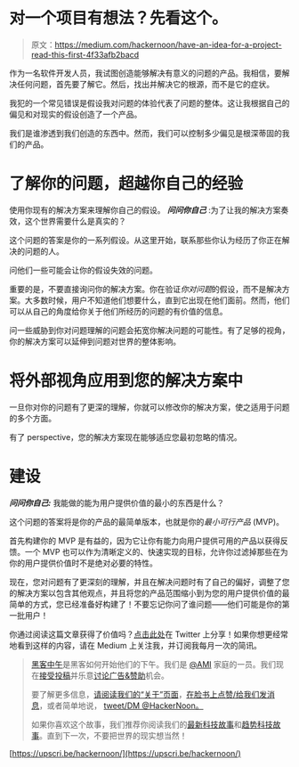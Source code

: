 # 对一个项目有想法？先看这个。

> 原文：<https://medium.com/hackernoon/have-an-idea-for-a-project-read-this-first-4f33afb2bacd>

作为一名软件开发人员，我试图创造能够解决有意义的问题的产品。我相信，要解决任何问题，首先要了解它。然后，找出并解决它的根源，而不是它的症状。

我犯的一个常见错误是假设我对问题的体验代表了问题的整体。这让我根据自己的偏见和对现实的假设创造了一个产品。

我们是谁渗透到我们创造的东西中。然而，我们可以控制多少偏见是根深蒂固的我们的产品。

# 了解你的问题，超越你自己的经验

使用你现有的解决方案来理解你自己的假设。 ***问问你自己*** :为了让我的解决方案奏效，这个世界需要什么是真实的？

这个问题的答案是你的一系列假设。从这里开始，联系那些你认为经历了你正在解决的问题的人。

问他们一些可能会让你的假设失效的问题。

重要的是，不要直接询问你的解决方案。你在验证*你对问题*的假设，而不是解决方案。大多数时候，用户不知道他们想要什么，直到它出现在他们面前。然而，他们可以从自己的角度给你关于他们所经历的问题的有价值的信息。

问一些威胁到你对问题理解的问题会拓宽你解决问题的可能性。有了足够的视角，你的解决方案可以延伸到问题对世界的整体影响。

# 将外部视角应用到您的解决方案中

一旦你对你的问题有了更深的理解，你就可以修改你的解决方案，使之适用于问题的多个方面。

有了 perspective，您的解决方案现在能够适应您最初忽略的情况。

# 建设

***问问你自己:*** 我能做的能为用户提供价值的最小的东西是什么？

这个问题的答案将是你的产品的最简单版本，也就是你的*最小可行产品* (MVP)。

首先构建你的 MVP 是有益的，因为它让你有能力向用户提供可用的产品以获得反馈。一个 MVP 也可以作为清晰定义的、快速实现的目标，允许你过滤掉那些在为你的用户提供价值时不是绝对必要的特性。

现在，您对问题有了更深刻的理解，并且在解决问题时有了自己的偏好，调整了您的解决方案以包含其他观点，并且将您的产品范围缩小到为您的用户提供价值的最简单的方式，您已经准备好构建了！不要忘记你问了谁问题——他们可能是你的第一批用户！

你通过阅读这篇文章获得了价值吗？[点击此处](https://ctt.ec/J8FB4)在 Twitter 上分享！如果你想更经常地看到这样的内容，请在 Medium 上关注我，并订阅我每月一次的简讯。

> [黑客中午](http://bit.ly/Hackernoon)是黑客如何开始他们的下午。我们是 [@AMI](http://bit.ly/atAMIatAMI) 家庭的一员。我们现在[接受投稿](http://bit.ly/hackernoonsubmission)并乐意[讨论广告&赞助](mailto:partners@amipublications.com)机会。
> 
> 要了解更多信息，[请阅读我们的“关于”页面](https://goo.gl/4ofytp)，[在脸书上点赞/给我们发消息](http://bit.ly/HackernoonFB)，或者简单地说， [tweet/DM @HackerNoon。](https://goo.gl/k7XYbx)
> 
> 如果你喜欢这个故事，我们推荐你阅读我们的[最新科技故事](http://bit.ly/hackernoonlatestt)和[趋势科技故事](https://hackernoon.com/trending)。直到下一次，不要把世界的现实想当然！

[https://upscri.be/hackernoon/](https://upscri.be/hackernoon/)